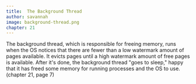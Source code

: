 ```yaml
---
title:  The Background Thread
author: savannah
image: background-thread.png
chapter: 21
---
```

The background thread, which is responsible for freeing memory, runs when the OS notices that there are fewer than a low watermark amount of pages available. It evicts pages until a high watermark amount of free pages is available. After it's done, the background thread "goes to sleep," happy that it has freed some memory for running processes and the OS to use. (chapter 21, page 7)
